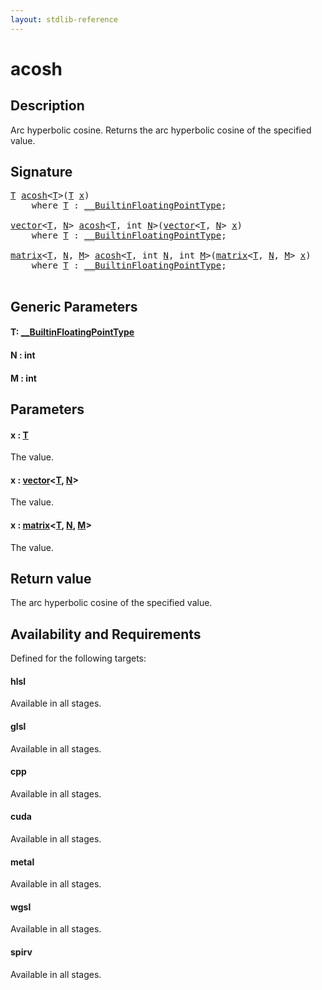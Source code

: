 ```yaml
---
layout: stdlib-reference
---
```


# acosh

## Description

Arc hyperbolic cosine. Returns the arc hyperbolic cosine of the specified value.



## Signature 

<pre>
<a href="acosh.html#typeparam-T" class="code_type">T</a> <a href="acosh.html">acosh</a>&lt;<a href="acosh.html#typeparam-T" class="code_type">T</a>&gt;(<a href="acosh.html#typeparam-T" class="code_type">T</a> <a href="acosh.html#decl-x" class="code_param">x</a>)
    <span class='code_keyword'>where</span> <a href="acosh.html#typeparam-T" class="code_type">T</a> : <a href="../interfaces/0_builtinfloatingpointtype-029hm/index.html" class="code_type">__BuiltinFloatingPointType</a>;

<a href="../types/vector/index.html" class="code_type">vector</a>&lt;<a href="acosh.html#typeparam-T" class="code_type">T</a>, <a href="acosh.html#decl-N" class="code_var">N</a>&gt; <a href="acosh.html">acosh</a>&lt;<a href="acosh.html#typeparam-T" class="code_type">T</a>, <span class="code_keyword">int</span> <a href="acosh.html#decl-N" class="code_var">N</a>&gt;(<a href="../types/vector/index.html" class="code_type">vector</a>&lt;<a href="acosh.html#typeparam-T" class="code_type">T</a>, <a href="acosh.html#decl-N" class="code_var">N</a>&gt; <a href="acosh.html#decl-x" class="code_param">x</a>)
    <span class='code_keyword'>where</span> <a href="acosh.html#typeparam-T" class="code_type">T</a> : <a href="../interfaces/0_builtinfloatingpointtype-029hm/index.html" class="code_type">__BuiltinFloatingPointType</a>;

<a href="../types/matrix/index.html" class="code_type">matrix</a>&lt;<a href="acosh.html#typeparam-T" class="code_type">T</a>, <a href="acosh.html#decl-N" class="code_var">N</a>, <a href="acosh.html#decl-M" class="code_var">M</a>&gt; <a href="acosh.html">acosh</a>&lt;<a href="acosh.html#typeparam-T" class="code_type">T</a>, <span class="code_keyword">int</span> <a href="acosh.html#decl-N" class="code_var">N</a>, <span class="code_keyword">int</span> <a href="acosh.html#decl-M" class="code_var">M</a>&gt;(<a href="../types/matrix/index.html" class="code_type">matrix</a>&lt;<a href="acosh.html#typeparam-T" class="code_type">T</a>, <a href="acosh.html#decl-N" class="code_var">N</a>, <a href="acosh.html#decl-M" class="code_var">M</a>&gt; <a href="acosh.html#decl-x" class="code_param">x</a>)
    <span class='code_keyword'>where</span> <a href="acosh.html#typeparam-T" class="code_type">T</a> : <a href="../interfaces/0_builtinfloatingpointtype-029hm/index.html" class="code_type">__BuiltinFloatingPointType</a>;

</pre>

## Generic Parameters

####  <a id="typeparam-T"></a>T: [\_\_BuiltinFloatingPointType](../interfaces/0_builtinfloatingpointtype-029hm/index.html)
####  <a id="decl-N"></a>N  : int
####  <a id="decl-M"></a>M  : int

## Parameters

####  <a id="decl-x"></a>x  : [T](acosh.html#typeparam-T)
The value.

####  <a id="decl-x"></a>x  : [vector](../types/vector/index.html)\<[T](../types/vector/index.html#typeparam-T), [N](../types/vector/index.html#decl-N)\>
The value.

####  <a id="decl-x"></a>x  : [matrix](../types/matrix/index.html)\<[T](../types/matrix/t-0.html), [N](../types/matrix/index.html#decl-N), [M](../types/matrix/index.html#decl-M)\>
The value.


## Return value
The arc hyperbolic cosine of the specified value.


## Availability and Requirements

Defined for the following targets:

#### hlsl
Available in all stages.

#### glsl
Available in all stages.

#### cpp
Available in all stages.

#### cuda
Available in all stages.

#### metal
Available in all stages.

#### wgsl
Available in all stages.

#### spirv
Available in all stages.



